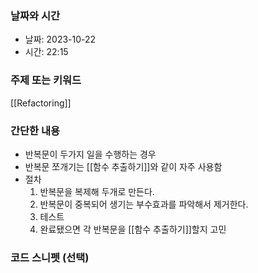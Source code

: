 ### 날짜와 시간

- 날짜: 2023-10-22
- 시간: 22:15

### 주제 또는 키워드
[[Refactoring]]

### 간단한 내용
- 반복문이 두가지 일을 수행하는 경우
- 반복문 쪼개기는 [[함수 추출하기]]와 같이 자주 사용함
- 절차
	1. 반복문을 복제해 두개로 만든다.
	2. 반복문이 중복되어 생기는 부수효과를 파악해서 제거한다.
	3. 테스트
	4. 완료됐으면 각 반복문을 [[함수 추출하기]]할지 고민
### 코드 스니펫 (선택)

```
```
